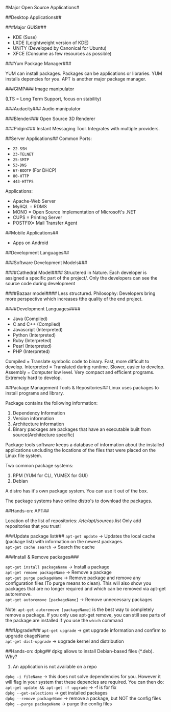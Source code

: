 #Major Open Source Applications#

##Desktop Applications##

###Major GUIS###
* KDE (Suse)
* LXDE (Leightweight version of KDE)
* UNITY (Developed by Canonical for Ubuntu)
* XFCE (Consume as few resources as possible)

###Yum Package Manager###

YUM can install packages. Packages can be applications or libraries. YUM installs depencies for you. APT is another major package manager.

###GIMP###
Image manipulator

(LTS = Long Term Support, focus on stability)

###Audacity###
Audio manipulator

###Blender###
Open Source 3D Renderer

###Pidgin###
Instant Messaging Tool. Integrates with multiple providers.

##Server Applications##
Common Ports:
* `22-SSH`
* `23-TELNET`
* `25-SMTP`
* `53-DNS`
* `67-BOOTP` (For DHCP)
* `80-HTTP`
* `443-HTTPS`

Applications:
* Apache-Web Server
* MySQL  = RDMS
* MONO   = Open Source Implementation of Microsoft's .NET
* CUPS   = Printing Server
* POSTFIX= Mail Transfer Agent

##Mobile Applications##
* Apps on Android

##Development Languages##

###Software Development Models###

####Cathedral Model####
Structered in Nature. Each developer is assigned a specific part of the project/. Only the developers can see the source code during development

####Bazaar model####
Less structured. Philosophy: Developers bring more perspective which increases tthe quality of the end project.

####Development Languages####
* Java (Compiled)
* C and C++ (Compiled)
* Javascript (Interpreted)
* Python (Interpreted)
* Ruby (Interpreted)
* Pearl (Interpreted)
* PHP (Interpreted)

Compiled    = Translate symbolic code to binary. Fast, more difficult to develop.
Interpreted = Translated during runtime. Slower, easier to develop.
Assembly    = Computer low level. Very compact and efficient programs. Extremely hard to develop.

##Package Management Tools & Repositories##
Linux uses packages to install programs and library.

Package contains the following information:

1. Dependency Information
2. Version information
3. Architecture information
4. Binary packages are packages that have an executable built from source(Architecture specific)

Package tools software keeps a database of information about the installed applications uncluding the locations of the files that were placed on the Linux file system.

Two common package systems:

1. RPM (YUM for CLI, YUMEX for GUI)
2. Debian 

A distro has it's own package system. You can use it out of the box.

The package systems have online distro's to download the packages.

##Hands-on: APT##

Location of the list of repositories:
*/etc/apt/sources.list*
Only add repositories that you trust!

###Update package list###
`apt-get update` -> Updates the local cache (package list) with information on the newest packages.  
`apt-get cache search` -> Search the cache  

###Install & Remove packages###

`apt-get install packageName` -> Install a package  
`apt-get remove packageName` -> Remove a package  
`apt-get purge packageName` -> Remove package and remove any configuration files (To purge means to clean). This will also show you packages that are no longer required and which can be removed via apt-get autoremove.  
`apt-get autoremove [packageName]` -> Remove unnecessary packages  

Note: `apt-get autoremove [packageName]` is the best way to completely remove a package. If you only use apt-get remove, you can still see parts of the package are installed if you use the `which` command

###Upgrade###
`apt-get upgrade` -> get upgrade information and confirm to upgrade
ckageName  
`apt-get dist-upgrade` -> upgrade kernel and distribution

##Hands-on: dpkg##
dpkg allows to install Debian-based files (*.deb). Why?
1. An application is not available on a repo

`dpkg -i fileName` -> this does not solve dependencies for you. However it will flag in your system that these depencies are required. You can then do:  
`apt-get update && apt-get -f upgrade` -> -f is for fix  
`dpkg --get-selections` -> get installed packages  
`dpkg --remove packageName` -> remove a package, but NOT the config files  
`dpkg --purge packageName` -> purge the config files

